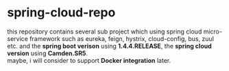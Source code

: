 # spring-cloud-repo
this repository contains several sub project which using spring cloud micro-service framework such as eureka, feign, hystrix, cloud-config, bus, zuul etc.
and the **spring boot verison** using **1.4.4.RELEASE**, the **spring cloud version** using **Camden.SR5**.  
maybe, i will consider to support **Docker integration** later.